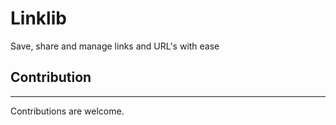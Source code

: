 # **Linklib**

Save, share and manage links and URL's with ease


  
## **Contribution**
___
Contributions are welcome.